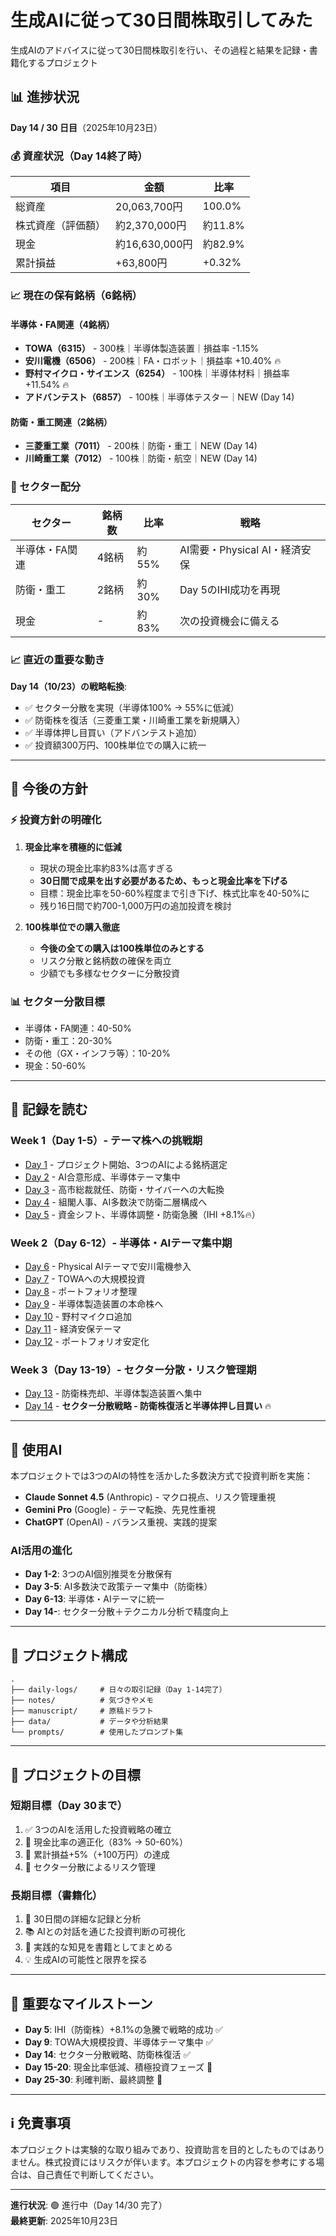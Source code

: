 # 生成AIに従って30日間株取引してみた

生成AIのアドバイスに従って30日間株取引を行い、その過程と結果を記録・書籍化するプロジェクト

## 📊 進捗状況

**Day 14 / 30 日目**（2025年10月23日）

### 💰 資産状況（Day 14終了時）

| 項目 | 金額 | 比率 |
|------|------|------|
| 総資産 | 20,063,700円 | 100.0% |
| 株式資産（評価額） | 約2,370,000円 | 約11.8% |
| 現金 | 約16,630,000円 | 約82.9% |
| 累計損益 | +63,800円 | +0.32% |

### 📈 現在の保有銘柄（6銘柄）

#### 半導体・FA関連（4銘柄）
- **TOWA（6315）** - 300株｜半導体製造装置｜損益率 -1.15%
- **安川電機（6506）** - 200株｜FA・ロボット｜損益率 +10.40% 🔥
- **野村マイクロ・サイエンス（6254）** - 100株｜半導体材料｜損益率 +11.54% 🔥
- **アドバンテスト（6857）** - 100株｜半導体テスター｜NEW (Day 14)

#### 防衛・重工関連（2銘柄）
- **三菱重工業（7011）** - 200株｜防衛・重工｜NEW (Day 14)
- **川崎重工業（7012）** - 100株｜防衛・航空｜NEW (Day 14)

### 🎯 セクター配分
| セクター | 銘柄数 | 比率 | 戦略 |
|---------|-------|------|------|
| 半導体・FA関連 | 4銘柄 | 約55% | AI需要・Physical AI・経済安保 |
| 防衛・重工 | 2銘柄 | 約30% | Day 5のIHI成功を再現 |
| 現金 | - | 約83% | 次の投資機会に備える |

### 📈 直近の重要な動き

**Day 14（10/23）の戦略転換**: 
- ✅ セクター分散を実現（半導体100% → 55%に低減）
- ✅ 防衛株を復活（三菱重工業・川崎重工業を新規購入）
- ✅ 半導体押し目買い（アドバンテスト追加）
- ✅ 投資額300万円、100株単位での購入に統一

---

## 🎯 今後の方針

### ⚡ 投資方針の明確化

1. **現金比率を積極的に低減**
   - 現状の現金比率約83%は高すぎる
   - **30日間で成果を出す必要があるため、もっと現金比率を下げる**
   - 目標：現金比率を50-60%程度まで引き下げ、株式比率を40-50%に
   - 残り16日間で約700-1,000万円の追加投資を検討

2. **100株単位での購入徹底**
   - **今後の全ての購入は100株単位のみとする**
   - リスク分散と銘柄数の確保を両立
   - 少額でも多様なセクターに分散投資

### 📊 セクター分散目標
- 半導体・FA関連：40-50%
- 防衛・重工：20-30%
- その他（GX・インフラ等）：10-20%
- 現金：50-60%

---

## 📖 記録を読む

### Week 1（Day 1-5）- テーマ株への挑戦期
- [Day 1](./daily-logs/day-01.md) - プロジェクト開始、3つのAIによる銘柄選定
- [Day 2](./daily-logs/day-02.md) - AI合意形成、半導体テーマ集中
- [Day 3](./daily-logs/day-03.md) - 高市総裁就任、防衛・サイバーへの大転換
- [Day 4](./daily-logs/day-04.md) - 組閣人事、AI多数決で防衛二層構成へ
- [Day 5](./daily-logs/day-05.md) - 資金シフト、半導体調整・防衛急騰（IHI +8.1%🔥）

### Week 2（Day 6-12）- 半導体・AIテーマ集中期
- [Day 6](./daily-logs/day-06.md) - Physical AIテーマで安川電機参入
- [Day 7](./daily-logs/day-07.md) - TOWAへの大規模投資
- [Day 8](./daily-logs/day-08.md) - ポートフォリオ整理
- [Day 9](./daily-logs/day-09.md) - 半導体製造装置の本命株へ
- [Day 10](./daily-logs/day-10.md) - 野村マイクロ追加
- [Day 11](./daily-logs/day-11.md) - 経済安保テーマ
- [Day 12](./daily-logs/day-12.md) - ポートフォリオ安定化

### Week 3（Day 13-19）- セクター分散・リスク管理期
- [Day 13](./daily-logs/day-13.md) - 防衛株売却、半導体製造装置へ集中
- [Day 14](./daily-logs/day-14.md) - **セクター分散戦略 - 防衛株復活と半導体押し目買い** 🔥

---

## 🤖 使用AI

本プロジェクトでは3つのAIの特性を活かした多数決方式で投資判断を実施：

- **Claude Sonnet 4.5** (Anthropic) - マクロ視点、リスク管理重視
- **Gemini Pro** (Google) - テーマ転換、先見性重視
- **ChatGPT** (OpenAI) - バランス重視、実践的提案

### AI活用の進化
- **Day 1-2**: 3つのAI個別推奨を分散保有
- **Day 3-5**: AI多数決で政策テーマ集中（防衛株）
- **Day 6-13**: 半導体・AIテーマに統一
- **Day 14-**: セクター分散＋テクニカル分析で精度向上

---

## 📁 プロジェクト構成

```
.
├── daily-logs/     # 日々の取引記録（Day 1-14完了）
├── notes/          # 気づきやメモ
├── manuscript/     # 原稿ドラフト
├── data/           # データや分析結果
└── prompts/        # 使用したプロンプト集
```

---

## 🎯 プロジェクトの目標

### 短期目標（Day 30まで）
1. ✅ 3つのAIを活用した投資戦略の確立
2. 🔄 現金比率の適正化（83% → 50-60%）
3. 🔄 累計損益+5%（+100万円）の達成
4. 🔄 セクター分散によるリスク管理

### 長期目標（書籍化）
1. 📝 30日間の詳細な記録と分析
2. 📚 AIとの対話を通じた投資判断の可視化
3. 📖 実践的な知見を書籍としてまとめる
4. 💡 生成AIの可能性と限界を探る

---

## 🔖 重要なマイルストーン

- **Day 5**: IHI（防衛株）+8.1%の急騰で戦略的成功 ✅
- **Day 9**: TOWA大規模投資、半導体テーマ集中 ✅
- **Day 14**: セクター分散戦略、防衛株復活 ✅
- **Day 15-20**: 現金比率低減、積極投資フェーズ 🔄
- **Day 25-30**: 利確判断、最終調整 📍

---

## ℹ️ 免責事項

本プロジェクトは実験的な取り組みであり、投資助言を目的としたものではありません。株式投資にはリスクが伴います。本プロジェクトの内容を参考にする場合は、自己責任で判断してください。

---

**進行状況**: 🟢 進行中（Day 14/30 完了）  
**最終更新**: 2025年10月23日
